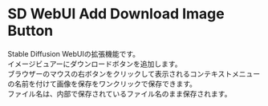 # SD WebUI Add Download Image Button
Stable Diffusion WebUIの拡張機能です。  
イメージビュアーにダウンロードボタンを追加します。  
ブラウザーのマウスの右ボタンをクリックして表示されるコンテキストメニューの名前を付けて画像を保存をワンクリックで保存できます。  
ファイル名は、内部で保存されているファイル名のまま保存されます。  
